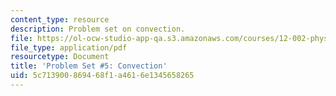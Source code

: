 ```yaml
---
content_type: resource
description: Problem set on convection.
file: https://ol-ocw-studio-app-qa.s3.amazonaws.com/courses/12-002-physics-and-chemistry-of-the-terrestrial-planets-fall-2008/5c713900869468f1a4616e1345658265_MIT12_002f08_ps05.pdf
file_type: application/pdf
resourcetype: Document
title: 'Problem Set #5: Convection'
uid: 5c713900-8694-68f1-a461-6e1345658265
---
```

